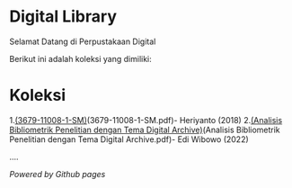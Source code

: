 # Digital Library

Selamat Datang di Perpustakaan Digital

Berikut ini adalah koleksi yang dimiliki:
# Koleksi

1.[(3679-11008-1-SM)](ebook)(3679-11008-1-SM.pdf)- Heriyanto (2018)
2.[(Analisis Bibliometrik Penelitian dengan Tema Digital Archive)](ebook)(Analisis Bibliometrik Penelitian dengan Tema Digital Archive.pdf)- Edi Wibowo (2022)

....

*Powered by Github pages*
